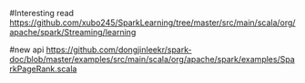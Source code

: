 #Interesting read
https://github.com/xubo245/SparkLearning/tree/master/src/main/scala/org/apache/spark/Streaming/learning

#new api
https://github.com/dongjinleekr/spark-doc/blob/master/examples/src/main/scala/org/apache/spark/examples/SparkPageRank.scala
